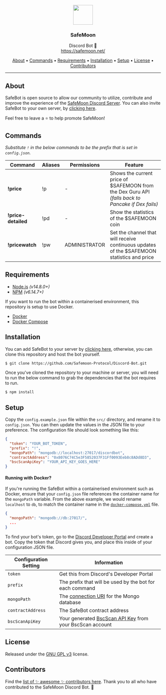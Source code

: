 <p align="center">
  <img src="https://safemoon.net/public/img/LogoAnim.gif" width="64" />
  <br/>
  <h3 align="center">SafeMoon</h3>
</p>
<p align="center">
  <span align="center">Discord Bot 🚀</span>
  <br/>
  <a href ="https://safemoon.net/" target="_blank">https://safemoon.net/</a>
</p>

<p align="center">
  <a href="#about">About</a>
  •
  <a href="#features">Commands</a>
  •
  <a href="#requirements">Requirements</a>
  •
  <a href="#installation">Installation</a>
  •
  <a href="#setup">Setup</a>
  •
  <a href="#license">License</a>
  •
  <a href="#contributors">Contributors</a>
</p>

---

## About

SafeBot is open source to allow our community to utilize, contribute and improve the experience
of the [SafeMoon Discord Server](https://discord.gg/safemoon). You can also invite SafeBot to
your own server, by [clicking here](https://discord.com/oauth2/authorize?client_id=827403996272132096&scope=bot).

Feel free to leave a ⭐ to help promote SafeMoon!

## Commands

_Substitute `!` in the below commands to be the prefix that is set in `config.json`._

| Command | Aliases | Permissions | Feature |
| ------- | ------- | ----------- | ------- |
| **!price**  | !p | - | Shows the current price of $SAFEMOON from the Dex Guru API _(falls back to Pancake if Dex fails)_ |
| **!price-detailed** | !pd | - | Show the statistics of the $SAFEMOON coin |
| **!pricewatch** | !pw | ADMINISTRATOR | Set the channel that will receive continuous updates of the $SAFEMOON statistics and price |

## Requirements

- [Node.js](http://nodejs.org/) _(v14.8.0+)_
- [NPM](https://www.npmjs.com/) _(v6.14.7+)_

If you want to run the bot within a containerised environment, this
repository is setup to use Docker.

- [Docker](https://docs.docker.com/engine/install/)
- [Docker Compose](https://docs.docker.com/compose/install/)

## Installation

You can add SafeBot to your server by [clicking here](https://discord.com/oauth2/authorize?client_id=827403996272132096&scope=bot),
otherwise, you can clone this repository and host the bot yourself.

```bash
$ git clone https://github.com/Safemoon-Protocol/Discord-Bot.git
```

Once you've cloned the repository to your machine or server, you will need
to run the below command to grab the dependencies that the bot requires to run.

```bash
$ npm install
```

## Setup

Copy the `config.example.json` file within the `src/` directory, and rename it to `config.json`. You can then
update the values in the JSON file to your preference. The configuration file should look something like this:

```json
{
  "token": "YOUR_BOT_TOKEN",
  "prefix": "!",
  "mongoPath": "mongodb://localhost:27017/discordbot",
  "contractAddress": "0x8076C74C5e3F5852037F31Ff0093Eeb8c8ADd8D3",
  "bscScanApiKey": "YOUR_API_KEY_GOES_HERE"
}
```

#### Running with Docker?

If you're running the SafeBot within a containerised environment such as Docker, ensure that
your `config.json` file references the container name for the `mongoPath` variable. From the
above example, we would rename `localhost` to `db`, to match the container name in the
[`docker-compose.yml`](https://github.com/Safemoon-Protocol/Discord-Bot/blob/main/docker-compose.yml#L16) file.

```json
{
  "mongoPath": "mongodb://db:27017/",
  ...
}
```

To find your bot's token, go to the [Discord Developer Portal](https://discordapp.com/developers/applications/) and create
a bot. Copy the token that Discord gives you, and place this inside of your configuration JSON file.

| Configuration Setting | Information |
| --------------------- | ----------- |
| `token` | Get this from Discord's Developer Portal |
| `prefix` | The prefix that will be used by the bot for each command |
| `mongoPath` | The [connection URI](https://docs.mongodb.com/manual/reference/connection-string/) for the Mongo database |
| `contractAddress` | The SafeBot contract address |
| `bscScanApiKey` | Your generated [BscScan API Key](https://bscscan.com/myapikey) from your BscScan account |

## License

Released under the [GNU GPL v3](https://www.gnu.org/licenses/gpl-3.0.en.html) license.

## Contributors

Find the [list of ✨ awesome ✨ contributors here](https://github.com/Safemoon-Protocol/Discord-Bot/graphs/contributors).
Thank you to all who have contributed to the SafeMoon Discord Bot. 🚀
